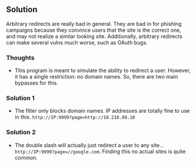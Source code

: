 ## Solution 
Arbitrary redirects are really bad in general. They are bad in for phishing campaigns because they convince users that the site is the correct one, and may not realize a similar looking site. Additionally, arbitrary redirects can make several vulns much worse, such as OAuth bugs.   

### Thoughts 
- This program is meant to simulate the ability to redirect a user. However, it has a single restriction: no domain names. So, there are two main bypasses for this. 

### Solution 1
- The filter only blocks domain names. IP addresses are totally fine to use in this.  `http://IP:9999?page=http://18.218.89.10`

### Solution 2
- The double slash will actually just redirect a user to any site...
`http://IP:9999?page=//google.com`. Finding this no actual sites is quite common. 
